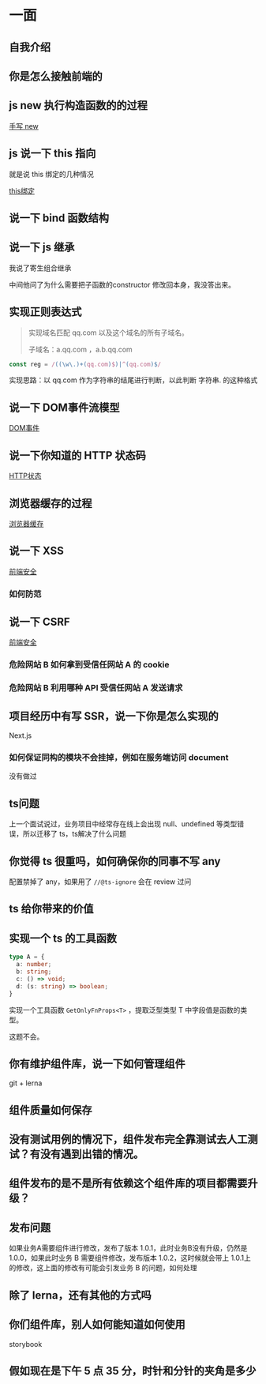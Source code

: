 # 一面

## 自我介绍

## 你是怎么接触前端的

## js new 执行构造函数的的过程

[手写 new](https://github.com/i-want-offer/FE-Interview-questions/blob/master/%E6%89%8B%E5%86%99%E4%BB%A3%E7%A0%81/new/README.md)

## js 说一下 this 指向

就是说 this 绑定的几种情况

[this绑定](https://github.com/i-want-offer/FE-Interview-questions/blob/master/JS/JavaScript%20%E6%B7%B1%E5%85%A5%E7%B3%BB%E5%88%97/this.md)

## 说一下 bind 函数结构

## 说一下 js 继承

我说了寄生组合继承

中间他问了为什么需要把子函数的constructor 修改回本身，我没答出来。

## 实现正则表达式

>   实现域名匹配 qq.com 以及这个域名的所有子域名。
>
>   子域名：a.qq.com ，a.b.qq.com

```js
const reg = /((\w\.)+(qq.com)$)|^(qq.com)$/
```

实现思路：以 qq.com 作为字符串的结尾进行判断，以此判断 字符串. 的这种格式

## 说一下 DOM事件流模型

[DOM事件](https://github.com/i-want-offer/FE-Interview-questions/blob/master/JS/DOM%E4%BA%8B%E4%BB%B6.md)

## 说一下你知道的 HTTP 状态码

[HTTP状态](https://github.com/i-want-offer/FE-Interview-questions/blob/master/%E5%89%8D%E5%90%8E%E7%AB%AF%E9%80%9A%E4%BF%A1/HTTP%20%E7%8A%B6%E6%80%81%E7%A0%81.md)

## 浏览器缓存的过程

[浏览器缓存](https://github.com/i-want-offer/FE-Interview-questions/blob/master/%E5%89%8D%E5%90%8E%E7%AB%AF%E9%80%9A%E4%BF%A1/%E6%B5%8F%E8%A7%88%E5%99%A8%E7%BC%93%E5%AD%98.md)

## 说一下 XSS

[前端安全](https://github.com/i-want-offer/FE-Interview-questions/blob/master/%E5%AE%89%E5%85%A8/%E5%89%8D%E7%AB%AF%E5%AE%89%E5%85%A8.md)

### 如何防范

## 说一下 CSRF

[前端安全](https://github.com/i-want-offer/FE-Interview-questions/blob/master/%E5%AE%89%E5%85%A8/%E5%89%8D%E7%AB%AF%E5%AE%89%E5%85%A8.md)

### 危险网站 B 如何拿到受信任网站 A 的 cookie

### 危险网站 B 利用哪种 API 受信任网站 A 发送请求

## 项目经历中有写 SSR，说一下你是怎么实现的

Next.js

### 如何保证同构的模块不会挂掉，例如在服务端访问 document

没有做过

## ts问题

上一个面试说过，业务项目中经常存在线上会出现 null、undefined 等类型错误，所以迁移了 ts，ts解决了什么问题

## 你觉得 ts 很重吗，如何确保你的同事不写 any

配置禁掉了 any，如果用了 `//@ts-ignore` 会在 review 过问

## ts 给你带来的价值

## 实现一个 ts 的工具函数

```typescript
type A = {
  a: number;
  b: string;
  c: () => void;
  d: (s: string) => boolean;
}
```

实现一个工具函数 `GetOnlyFnProps<T>` ，提取泛型类型 T 中字段值是函数的类型。

这题不会。

## 你有维护组件库，说一下如何管理组件

git + lerna

## 组件质量如何保存

## 没有测试用例的情况下，组件发布完全靠测试去人工测试？有没有遇到出错的情况。

## 组件发布的是不是所有依赖这个组件库的项目都需要升级？

## 发布问题

如果业务A需要组件进行修改，发布了版本 1.0.1，此时业务B没有升级，仍然是 1.0.0，如果此时业务 B 需要组件修改，发布版本 1.0.2，这时候就会带上 1.0.1上的修改，这上面的修改有可能会引发业务 B 的问题，如何处理

## 除了 lerna，还有其他的方式吗

## 你们组件库，别人如何能知道如何使用

storybook

## 假如现在是下午 5 点 35 分，时针和分针的夹角是多少

